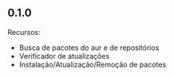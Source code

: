 ## 0.1.0

Recursos:

  - Busca de pacotes do aur e de repositórios
  - Verificador de atualizações
  - Instalação/Atualização/Remoção de pacotes